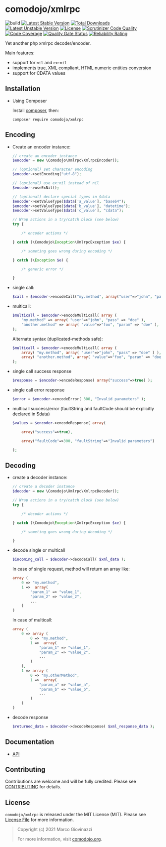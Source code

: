 # comodojo/xmlrpc

![build](https://github.com/comodojo/xmlrpc/workflows/build/badge.svg) [![Latest Stable Version](https://poser.pugx.org/comodojo/xmlrpc/v/stable)](https://packagist.org/packages/comodojo/xmlrpc) [![Total Downloads](https://poser.pugx.org/comodojo/xmlrpc/downloads)](https://packagist.org/packages/comodojo/xmlrpc) [![Latest Unstable Version](https://poser.pugx.org/comodojo/xmlrpc/v/unstable)](https://packagist.org/packages/comodojo/xmlrpc) [![License](https://poser.pugx.org/comodojo/xmlrpc/license)](https://packagist.org/packages/comodojo/xmlrpc) [![Scrutinizer Code Quality](https://scrutinizer-ci.com/g/comodojo/xmlrpc/badges/quality-score.png?b=master)](https://scrutinizer-ci.com/g/comodojo/xmlrpc/?branch=master) [![Code Coverage](https://scrutinizer-ci.com/g/comodojo/xmlrpc/badges/coverage.png?b=master)](https://scrutinizer-ci.com/g/comodojo/xmlrpc/?branch=master) [![Quality Gate Status](https://sonarcloud.io/api/project_badges/measure?project=comodojo_xmlrpc&metric=alert_status)](https://sonarcloud.io/dashboard?id=comodojo_xmlrpc) [![Reliability Rating](https://sonarcloud.io/api/project_badges/measure?project=comodojo_xmlrpc&metric=reliability_rating)](https://sonarcloud.io/dashboard?id=comodojo_xmlrpc)


Yet another php xmlrpc decoder/encoder.

Main features:

- support for `nil` and `ex:nil`
- implements true, XML compliant, HTML numeric entities conversion
- support for CDATA values

## Installation

- Using Composer

    Install [composer](https://getcomposer.org/), then:

    `` composer require comodojo/xmlrpc ``

## Encoding

-   Create an encoder instance:

    ```php
    // create an encoder instance
    $encoder = new \Comodojo\Xmlrpc\XmlrpcEncoder();

    // (optional) set character encoding
    $encoder->setEncoding("utf-8");

    // (optional) use ex:nil instead of nil
    $encoder->useExNil();

    // (optional) declare special types in $data
    $encoder->setValueType($data['a_value'], "base64");
    $encoder->setValueType($data['b_value'], "datetime");
    $encoder->setValueType($data['c_value'], "cdata");

    // Wrap actions in a try/catch block (see below)
    try {

        /* encoder actions */

    } catch (\Comodojo\Exception\XmlrpcException $xe) {

        /* someting goes wrong during encoding */

    } catch (\Exception $e) {

        /* generic error */

    }

    ```

-   single call:

    ```php
    $call = $encoder->encodeCall("my.method", array("user"=>"john", "pass" => "doe")) ;

    ```

-   multicall:

    ```php
    $multicall = $encoder->encodeMulticall( array (
        "my.method" => array( "user"=>"john", "pass" => "doe" ),
        "another.method" => array( "value"=>"foo", "param" => "doe" ),
    );

    ```

    Alternate syntax (duplicated-methods safe):

    ```php
    $multicall = $encoder->encodeMulticall( array (
        array( "my.method", array( "user"=>"john", "pass" => "doe" ) ),
        array( "another.method", array( "value"=>"foo", "param" => "doe" ) )
    );

    ```

-   single call success response

    ```php
    $response = $encoder->encodeResponse( array("success"=>true) );

    ```

-   single call error response

    ```php
    $error = $encoder->encodeError( 300, "Invalid parameters" );

    ```

-   multicall success/error (faultString and faultCode should be explicitly declared in $data)

    ```php
    $values = $encoder->encodeResponse( array(

        array("success"=>true),

        array("faultCode"=>300, "faultString"=>"Invalid parameters")

    );

    ```

## Decoding

-   create a decoder instance:

    ```php
    // create a decoder instance
    $decoder = new \Comodojo\Xmlrpc\XmlrpcDecoder();

    // Wrap actions in a try/catch block (see below)
    try {

        /* decoder actions */

    } catch (\Comodojo\Exception\XmlrpcException $xe) {

        /* someting goes wrong during decoding */

    }

    ```

-   decode single or multicall

    ```php
    $incoming_call = $decoder->decodeCall( $xml_data );

    ```

    In case of single request, method will return an array like:

    ```php
    array (
        0 => "my.method",
        1 =>  array(
            "param_1" => "value_1",
            "param_2" => "value_2",
            ...
        )
    )

    ```

    In case of multicall:

    ```php
    array (
        0 => array (
            0 => "my.method",
            1 =>  array(
                "param_1" => "value_1",
                "param_2" => "value_2",
                ...
            )
        ),
        1 => array (
            0 => "my.otherMethod",
            1 =>  array(
                "param_a" => "value_a",
                "param_b" => "value_b",
                ...
            )
        )
    )

    ```

-   decode response

    ```php
    $returned_data = $decoder->decodeResponse( $xml_response_data );

    ```

## Documentation

- [API](https://api.comodojo.org/libs/xmlrpc/)

## Contributing

Contributions are welcome and will be fully credited. Please see [CONTRIBUTING](CONTRIBUTING.md) for details.

## License

`` comodojo/xmlrpc `` is released under the MIT License (MIT). Please see [License File](LICENSE) for more information.

> Copyright (c) 2021 Marco Giovinazzi
>
> For more information, visit [comodojo.org](https://comodojo.org).
